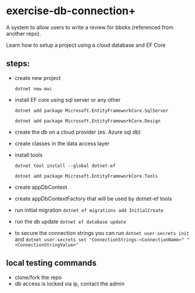 # exercise-db-connection+

A system to allow users to write a review for bboks (referenced from another repo).

Learn how to setup a project using a cloud database and EF Core

## steps:

- create new project

  `dotnet new mvc`

- install EF core using sql server or any other

  `dotnet add package Microsoft.EntityFrameworkCore.SqlServer`

  `dotnet add package Microsoft.EntityFrameworkCore.Design`

- create the db on a cloud provider (es. Azure sql db)
- create classes in the data access layer
- install tools

  `dotnet tool install --global dotnet-ef`

  `dotnet add package Microsoft.EntityFrameworkCore.Tools`

- create appDbContext
- create appDbContextFactory that will be used by dotnet-ef tools

- run initial migration
  `dotnet ef migrations add InitialCreate`

- run the db update
  `dotnet ef database update`

- to secure the connection strings you can run
  `dotnet user-secrets init` and
  `dotnet user-secrets set "ConnectionStrings:<ConnectionName>" "<ConnectionStringValue>"`

## local testing commands

- clone/fork the repo
- db access is locked via ip, contact the admin
